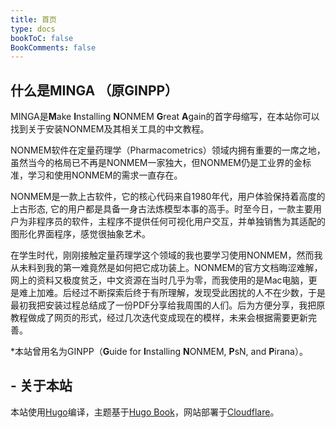 ```yaml
---
title: 首页
type: docs
bookToC: false
BookComments: false
---
```

## **什么是MINGA （原GINPP）**
MINGA是**M**ake **I**nstalling **N**ONMEM **G**reat **A**gain的首字母缩写，在本站你可以找到关于安装NONMEM及其相关工具的中文教程。

NONMEM软件在定量药理学（Pharmacometrics）领域内拥有重要的一席之地，虽然当今的格局已不再是NONMEM一家独大，但NONMEM仍是工业界的金标准，学习和使用NONMEM的需求一直存在。

NONMEM是一款上古软件，它的核心代码来自1980年代，用户体验保持着高度的上古形态, 它的用户都是具备一身古法炼模型本事的高手。时至今日，一款主要用户为非程序员的软件，主程序不提供任何可视化用户交互，并单独销售为其适配的图形化界面程序，感觉很抽象艺术。

在学生时代，刚刚接触定量药理学这个领域的我也要学习使用NONMEM，然而我从未料到我的第一难竟然是如何把它成功装上。NONMEM的官方文档晦涩难解，网上的资料又极度贫乏，中文资源在当时几乎为零，而我使用的是Mac电脑，更是难上加难。后经过不断探索后终于有所理解，发现受此困扰的人不在少数，于是最初我把安装过程总结成了一份PDF分享给我周围的人们。后为方便分享，我把原教程做成了网页的形式，经过几次迭代变成现在的模样，未来会根据需要更新完善。

*本站曾用名为GINPP（**G**uide for **I**nstalling **N**ONMEM, **P**sN, and **P**irana）。
## **- 关于本站**
本站使用[Hugo](https://gohugo.io/)编译，主题基于[Hugo Book](https://github.com/alex-shpak/hugo-book)，网站部署于[Cloudflare](https://www.cloudflare.com/)。
